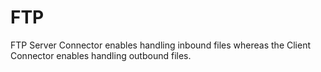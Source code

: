 # FTP

FTP Server Connector enables handling inbound files whereas the Client Connector enables handling outbound files.
